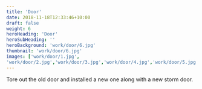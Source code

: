 ```yaml
---
title: 'Door'
date: 2018-11-18T12:33:46+10:00
draft: false
weight: 6
heroHeading: 'Door'
heroSubHeading: ''
heroBackground: 'work/door/6.jpg'
thumbnail: 'work/door/6.jpg'
images: ['work/door/1.jpg', 
'work/door/2.jpg','work/door/3.jpg','work/door/4.jpg','work/door/5.jpg','work/door/6.jpg']
---
```


Tore out the old door and installed a new one along with a new storm door.                                           
